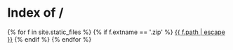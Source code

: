 ---
---
<head>
  <title>Index of /</title>
</head>

<body>
  <h1>Index of /</h1>
    {% for f in site.static_files %}
      {% if f.extname == '.zip' %}
       <a href="{{ site.baseurl | escape }}{{ f.path | escape }}">{{ f.path | escape }}</a>
      {% endif %}
    {% endfor %}
</body>
